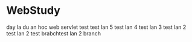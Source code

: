 # WebStudy
day la du an hoc web servlet
test
test lan 5
test lan 4
test lan 3
test lan 2
test lan 2
test brabchtest lan 2
branch

